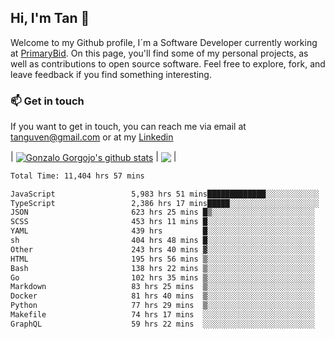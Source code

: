 ## Hi, I'm Tan 👋

Welcome to my Github profile, I´m a Software Developer currently working at [PrimaryBid](https://primarybid.com/). On this page, you'll find some of my personal projects, as well as contributions to open source software. Feel free to explore, fork, and leave feedback if you find something interesting.

### 📫 Get in touch

If you want to get in touch, you can reach me via email at [tanguven@gmail.com](mailto:tanguven@gmail.com) or at my [Linkedin](https://www.linkedin.com/in/tanguven/)

| <a href="https://github.com/tnguven"><img align="center" src="https://github-readme-stats.vercel.app/api?username=tnguven&show_icons=true&include_all_commits=true&theme=gotham&hide_border=true" alt="Gonzalo Gorgojo's github stats" /></a> | <a href="https://github.com/tnguven"><img align="center" src="https://github-readme-stats.vercel.app/api/top-langs/?username=tnguven&layout=compact&theme=gotham&hide_border=true" /></a> |

<!--START_SECTION:waka-->

```txt
Total Time: 11,404 hrs 57 mins

JavaScript                 5,983 hrs 51 mins█████████████░░░░░░░░░░░░   51.37 %
TypeScript                 2,386 hrs 17 mins█████░░░░░░░░░░░░░░░░░░░░   20.49 %
JSON                       623 hrs 25 mins █▒░░░░░░░░░░░░░░░░░░░░░░░   05.35 %
SCSS                       453 hrs 11 mins █░░░░░░░░░░░░░░░░░░░░░░░░   03.89 %
YAML                       439 hrs         █░░░░░░░░░░░░░░░░░░░░░░░░   03.77 %
sh                         404 hrs 48 mins █░░░░░░░░░░░░░░░░░░░░░░░░   03.48 %
Other                      243 hrs 40 mins ▓░░░░░░░░░░░░░░░░░░░░░░░░   02.09 %
HTML                       195 hrs 56 mins ▒░░░░░░░░░░░░░░░░░░░░░░░░   01.68 %
Bash                       138 hrs 22 mins ▒░░░░░░░░░░░░░░░░░░░░░░░░   01.19 %
Go                         102 hrs 35 mins ▒░░░░░░░░░░░░░░░░░░░░░░░░   00.88 %
Markdown                   83 hrs 25 mins  ▒░░░░░░░░░░░░░░░░░░░░░░░░   00.72 %
Docker                     81 hrs 40 mins  ▒░░░░░░░░░░░░░░░░░░░░░░░░   00.70 %
Python                     77 hrs 29 mins  ▒░░░░░░░░░░░░░░░░░░░░░░░░   00.67 %
Makefile                   74 hrs 17 mins  ░░░░░░░░░░░░░░░░░░░░░░░░░   00.64 %
GraphQL                    59 hrs 22 mins  ░░░░░░░░░░░░░░░░░░░░░░░░░   00.51 %
```

<!--END_SECTION:waka-->
